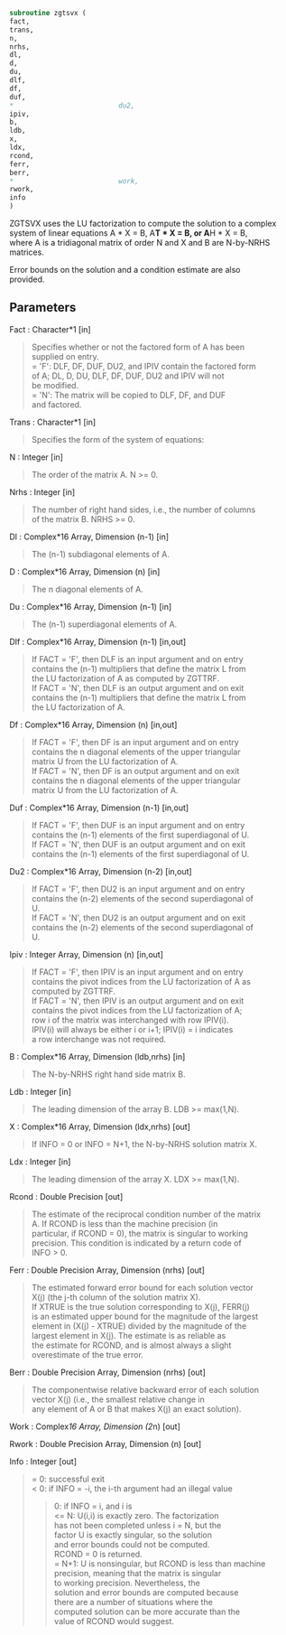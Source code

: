 ```fortran  
subroutine zgtsvx (  
fact,  
trans,  
n,  
nrhs,  
dl,  
d,  
du,  
dlf,  
df,  
duf,  
*                          du2,  
ipiv,  
b,  
ldb,  
x,  
ldx,  
rcond,  
ferr,  
berr,  
*                          work,  
rwork,  
info  
)  
```  
  
ZGTSVX uses the LU factorization to compute the solution to a complex  
system of linear equations A * X = B, A**T * X = B, or A**H * X = B,  
where A is a tridiagonal matrix of order N and X and B are N-by-NRHS  
matrices.  
  
Error bounds on the solution and a condition estimate are also  
provided.  
  
## Parameters  
Fact : Character*1 [in]  
> Specifies whether or not the factored form of A has been  
> supplied on entry.  
> = 'F':  DLF, DF, DUF, DU2, and IPIV contain the factored form  
> of A; DL, D, DU, DLF, DF, DUF, DU2 and IPIV will not  
> be modified.  
> = 'N':  The matrix will be copied to DLF, DF, and DUF  
> and factored.  
  
Trans : Character*1 [in]  
> Specifies the form of the system of equations:  
  
N : Integer [in]  
> The order of the matrix A.  N >= 0.  
  
Nrhs : Integer [in]  
> The number of right hand sides, i.e., the number of columns  
> of the matrix B.  NRHS >= 0.  
  
Dl : Complex*16 Array, Dimension (n-1) [in]  
> The (n-1) subdiagonal elements of A.  
  
D : Complex*16 Array, Dimension (n) [in]  
> The n diagonal elements of A.  
  
Du : Complex*16 Array, Dimension (n-1) [in]  
> The (n-1) superdiagonal elements of A.  
  
Dlf : Complex*16 Array, Dimension (n-1) [in,out]  
> If FACT = 'F', then DLF is an input argument and on entry  
> contains the (n-1) multipliers that define the matrix L from  
> the LU factorization of A as computed by ZGTTRF.  
> If FACT = 'N', then DLF is an output argument and on exit  
> contains the (n-1) multipliers that define the matrix L from  
> the LU factorization of A.  
  
Df : Complex*16 Array, Dimension (n) [in,out]  
> If FACT = 'F', then DF is an input argument and on entry  
> contains the n diagonal elements of the upper triangular  
> matrix U from the LU factorization of A.  
> If FACT = 'N', then DF is an output argument and on exit  
> contains the n diagonal elements of the upper triangular  
> matrix U from the LU factorization of A.  
  
Duf : Complex*16 Array, Dimension (n-1) [in,out]  
> If FACT = 'F', then DUF is an input argument and on entry  
> contains the (n-1) elements of the first superdiagonal of U.  
> If FACT = 'N', then DUF is an output argument and on exit  
> contains the (n-1) elements of the first superdiagonal of U.  
  
Du2 : Complex*16 Array, Dimension (n-2) [in,out]  
> If FACT = 'F', then DU2 is an input argument and on entry  
> contains the (n-2) elements of the second superdiagonal of  
> U.  
> If FACT = 'N', then DU2 is an output argument and on exit  
> contains the (n-2) elements of the second superdiagonal of  
> U.  
  
Ipiv : Integer Array, Dimension (n) [in,out]  
> If FACT = 'F', then IPIV is an input argument and on entry  
> contains the pivot indices from the LU factorization of A as  
> computed by ZGTTRF.  
> If FACT = 'N', then IPIV is an output argument and on exit  
> contains the pivot indices from the LU factorization of A;  
> row i of the matrix was interchanged with row IPIV(i).  
> IPIV(i) will always be either i or i+1; IPIV(i) = i indicates  
> a row interchange was not required.  
  
B : Complex*16 Array, Dimension (ldb,nrhs) [in]  
> The N-by-NRHS right hand side matrix B.  
  
Ldb : Integer [in]  
> The leading dimension of the array B.  LDB >= max(1,N).  
  
X : Complex*16 Array, Dimension (ldx,nrhs) [out]  
> If INFO = 0 or INFO = N+1, the N-by-NRHS solution matrix X.  
  
Ldx : Integer [in]  
> The leading dimension of the array X.  LDX >= max(1,N).  
  
Rcond : Double Precision [out]  
> The estimate of the reciprocal condition number of the matrix  
> A.  If RCOND is less than the machine precision (in  
> particular, if RCOND = 0), the matrix is singular to working  
> precision.  This condition is indicated by a return code of  
> INFO > 0.  
  
Ferr : Double Precision Array, Dimension (nrhs) [out]  
> The estimated forward error bound for each solution vector  
> X(j) (the j-th column of the solution matrix X).  
> If XTRUE is the true solution corresponding to X(j), FERR(j)  
> is an estimated upper bound for the magnitude of the largest  
> element in (X(j) - XTRUE) divided by the magnitude of the  
> largest element in X(j).  The estimate is as reliable as  
> the estimate for RCOND, and is almost always a slight  
> overestimate of the true error.  
  
Berr : Double Precision Array, Dimension (nrhs) [out]  
> The componentwise relative backward error of each solution  
> vector X(j) (i.e., the smallest relative change in  
> any element of A or B that makes X(j) an exact solution).  
  
Work : Complex*16 Array, Dimension (2*n) [out]  
  
Rwork : Double Precision Array, Dimension (n) [out]  
  
Info : Integer [out]  
> = 0:  successful exit  
> < 0:  if INFO = -i, the i-th argument had an illegal value  
> > 0:  if INFO = i, and i is  
> <= N:  U(i,i) is exactly zero.  The factorization  
> has not been completed unless i = N, but the  
> factor U is exactly singular, so the solution  
> and error bounds could not be computed.  
> RCOND = 0 is returned.  
> = N+1: U is nonsingular, but RCOND is less than machine  
> precision, meaning that the matrix is singular  
> to working precision.  Nevertheless, the  
> solution and error bounds are computed because  
> there are a number of situations where the  
> computed solution can be more accurate than the  
> value of RCOND would suggest.  
  

